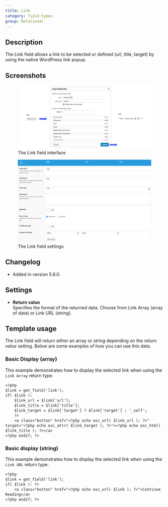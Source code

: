 ```yaml
---
title: Link
category: field-types
group: Relational
---
```


## Description
The Link field allows a link to be selected or defined (url, title, target) by using the native WordPress link popup.

## Screenshots
<div class="gallery">
	<figure>
		<a href="https://raw.githubusercontent.com/AdvancedCustomFields/docs/master/assets/acf-link-field-interface.png">
			<img src="https://raw.githubusercontent.com/AdvancedCustomFields/docs/master/assets/acf-link-field-interface.png" alt="A Link field that allows you to enter a new URL or choose an existing link from a list" />
		</a>
		<figcaption>The Link field interface</figcaption>
	</figure>
	<figure>
		<a href="https://raw.githubusercontent.com/AdvancedCustomFields/docs/master/assets/acf-link-field-settings.png">
			<img src="https://raw.githubusercontent.com/AdvancedCustomFields/docs/master/assets/acf-link-field-settings.png" alt="List of field settings shown when setting up a Link field" />
		</a>
		<figcaption>The Link field settings</figcaption>
	</figure>
</div>

## Changelog
- Added in version 5.6.0.

## Settings
- **Return value**  
  Specifies the format of the returned data. Choose from Link Array (array of data) or Link URL (string).

## Template usage  
The Link field will return either an array or string depending on the _return value_ setting. Below are some examples of how you can use this data.

### Basic Display (array)
This example demonstrates how to display the selected link when using the `Link Array` return type.
```
<?php 
$link = get_field('link');
if( $link ): 
	$link_url = $link['url'];
	$link_title = $link['title'];
	$link_target = $link['target'] ? $link['target'] : '_self';
	?>
	<a class="button" href="<?php echo esc_url( $link_url ); ?>" target="<?php echo esc_attr( $link_target ); ?>"><?php echo esc_html( $link_title ); ?></a>
<?php endif; ?>
```

### Basic display (string)
This example demonstrates how to display the selected link when using the `Link URL` return type.
```
<?php 
$link = get_field('link');
if( $link ): ?>
	<a class="button" href="<?php echo esc_url( $link ); ?>">Continue Reading</a>
<?php endif; ?>
```